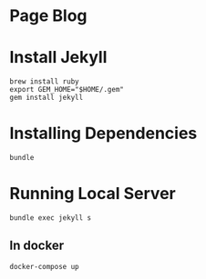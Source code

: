 # Page Blog

# Install Jekyll

    brew install ruby
    export GEM_HOME="$HOME/.gem"
    gem install jekyll

# Installing Dependencies
    bundle

# Running Local Server
    bundle exec jekyll s
## In docker
    docker-compose up